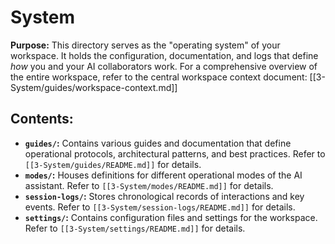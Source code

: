# System

**Purpose:** This directory serves as the "operating system" of your workspace. It holds the configuration, documentation, and logs that define *how* you and your AI collaborators work. For a comprehensive overview of the entire workspace, refer to the central workspace context document: [[3-System/guides/workspace-context.md]]

## Contents:

*   **`guides/`:** Contains various guides and documentation that define operational protocols, architectural patterns, and best practices. Refer to `[[3-System/guides/README.md]]` for details.
*   **`modes/`:** Houses definitions for different operational modes of the AI assistant. Refer to `[[3-System/modes/README.md]]` for details.
*   **`session-logs/`:** Stores chronological records of interactions and key events. Refer to `[[3-System/session-logs/README.md]]` for details.
*   **`settings/`:** Contains configuration files and settings for the workspace. Refer to `[[3-System/settings/README.md]]` for details.